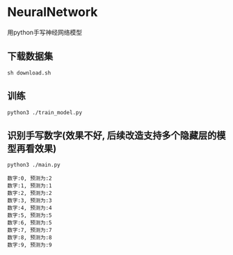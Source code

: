 # NeuralNetwork

用python手写神经网络模型

## 下载数据集

```
sh download.sh
```

## 训练

```
python3 ./train_model.py
```

## 识别手写数字(效果不好, 后续改造支持多个隐藏层的模型再看效果)

```
python3 ./main.py

数字:0, 预测为:2
数字:1, 预测为:1
数字:2, 预测为:2
数字:3, 预测为:3
数字:4, 预测为:4
数字:5, 预测为:5
数字:6, 预测为:5
数字:7, 预测为:7
数字:8, 预测为:8
数字:9, 预测为:9
```
